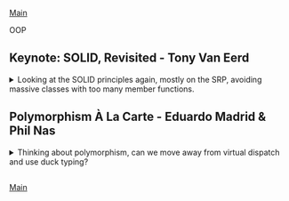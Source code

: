 <!--
ignore these words in spell check for this file
// cSpell:ignore ostringstream affordance O’Dwyer Stringize Eerd binarize iset Hyurum
 -->

[Main](README.md)

OOP

## Keynote: SOLID, Revisited - Tony Van Eerd

<details>
<summary>
Looking at the SOLID principles again, mostly on the SRP, avoiding massive classes with too many member functions.
</summary>

[SOLID, Revisited](https://youtu.be/glYq-dvgby4)

history of the "solid" acronym, started in the 2000's. divide between Object oriented programming and "Value oriented programming".

### Single Responsability

it's easy to tell that we got it wrong, but not as easy to know when we got it correctly. the mega class with member variables that are grouped, but still can't be separated because they still effect each other and use eachother, big classes make it easy to cross between 'sections' and break the separation. this is called **complecting** (from which the word 'complex' derives from)

> - "A component should have only one reason to change"
> - KYSS - keep your stuff separate.

holding data vs using data. having an entity class that keeps everything together, array of structs vs structs of arrays. it's probably better to pass data in the function call then to grab it inside the function somehow.

be suspicious of functions with no parameters and no return type. they are probably hiding a huge mess inside.

#### Classes

the example used is the image struct:

starting with this:

```cpp
struct Image
{
  unsigned char * pixels;
  Format format; // RGB, RGBA, etc..
  int width;
  int height;

  Image();
  Image(int width, int height, Format format);
  ~Image();
  Image(string filename);
  void save(string filename) const;
  //... copy operations, move operations

  void invert();
  void monchrome();
  void binarize(int threshold);
};
```

> "classes are made of velcro"

we add features onto classes, this isn't the best approach, we shouldn't have so many member function, it might be better to have free functions that manipulate, store/load (serialize).

> "Any image class with load/save is bad and should feel bad" \
> \-Tony Van Eerd

so, after extracting away the save/load methods and maniplators

```cpp
struct Image
{
  unsigned char * pixels;
  Format format; // RGB, RGBA, etc..
  int width;
  int height;

  Image();
  Image(int width, int height, Format format);
  ~Image();
  //... copy operations, move operations
};
  Image loadImage(string filename);
  void saveImage(Image const & img,string filename);
  //...

  void invertImage(Image & img,);
  void monchromeImage(Image & img,);
  void binarizeImage(Image & img,int threshold);
```

a class should hold what it needs, it should hold it's invariants, invariants are the responsabilities of the class. the class should only take care of those, it should not provide 'specific' behavior for some cause.

after the changes, the Image struct has three responsibilities

- pixels allocating/deallocating.
- pixels match the width and the height.
- pixels match the format.

the next step is to remove the resposability of deallocating data by using a smart pointer. this also takes care of the copy operations, move operations which we no longer need to specify. a class should strive to have the 'rule of zero'.

```cpp
struct Image
{
  std::unique_ptr<unsigned char> pixels;
  Format format; // RGB, RGBA, etc..
  int width;
  int height;

  Image();
  Image(int width, int height, Format format);
};
```

the next step is to redefine our responsibilities into "correctly allocate Pixels and Maintain that invariant".

we still have the large number of mutating functions that we use to manipulate the image, so we can't make everything private, so we must provide the minimal functionalities for that.

> "min functions to write the rest"

```cpp
class Image
{
  std::unique_ptr<unsigned char> pixels;
  Format format; // RGB, RGBA, etc..
  int width;
  int height;
  public:
  Image();
  Image(int width, int height, Format format);
  Pixel getPixel(int x, int y); //but what about the format?
  void setPixel(int x, int y, Pixel p);
};
```

this won't work because of the format, we can use a proxy class for pixel that know how to convert to each format, which will be very slow (same operation for every pixel). We can get around that with some templating.

```cpp
class Image
{
  std::unique_ptr<unsigned char> pixels;
  Format format; // RGB, RGBA, etc..
  int width;
  int height;
  public:
  Image();
  Image(int width, int height, Format format);
  Format getFormat() const;
  template<Format> Pixel<Format> * begin();
  template<Format> Pixel<Format> * end();
};
```

[How Non-Member Functions Improve Encapsulation, Scott Meyers (2000)](https://www.aristeia.com/Papers/CUJ_Feb_2000.pdf).

small set of functions, extrenal functions that use them

> $Types + Functions = Programming$

the important things about the class are the Name and the border. if you got the name right, the border (what belongs in the class and what doesn't) will be easy to define.

#### Functions

it's not just classes that should follow the SRP, functions should do so as well. if a function has more than one step, it's probably more than one responsability.

this is the example function (unnamed in the lecture)

```cpp
int someFunction()
{
  //...
  // step 1, turn 2D camera pts into 3D points
  std::vector<Point3D> cam3d[2];
  std::vector<Point2D> proj2d[2];

  auto &camData = getCamData();
  auto &projData = getProjData();

  for (int ptIdx = 0; ptIdx < camData.size(); ptIdx++)
  {
    auto camPoint = camData[ptIdx];
    Point3D p1;
    Point3D p2;
    m_camera->mapPointTo3D(campoint,p1,p2,calibrationType);
    auto iset = sg->intersect(p1,p2);
    for (auto & intersection : iset)
    {
      //...
    }
  }

  //...
  // step 2, solve via mapper
  //...
  // step 3,...
  //...
  // validate fit
}
```

we can start by turning step 1 into it's own function. and actually, make everythin into it's own function. now the function still does the same 4 step, but it's only responsible for calling them, each sub function is responsible for one step. the responsability of the wrapping function is to delegate the calls.

```cpp
int someFunction()
{
  //...
  // step 1, turn 2D camera pts into 3D points
  std::vector<Point3D> cam3d[2];
  std::vector<Point2D> proj2d[2];

  projectTo3D(cam3d,proj2d,getCamData(),getProjData());

  //...
  // step 2, solve via mapper
  Step2Function(cam3d,mapper);
  // step 3,...
  Step3Function();
  // validate fit
  ValidatingFunction(res);
}
```

another thing to search for are functions with the word 'And', using this regex `"[a-z]And[A-Z].*\("`,sometimes we find some basic types are missing (x,y is Point, width and height is Resultion, min and max is Bounds), and sometimes we find bundled function that are more efficient to call together (even if it's not required), sometimes we bundeles stuff together to avoid creating temporary objects. we might be able to divide those into functions that chain into one another.

"efficiency" version

```
for (item : container)
{
  get();
  or_maybe();
  calculate();
  res =something();

  hand();
  answer();
  to();
  something_else(res);
}
```

"KYSS" version (keep your stuff separate)

```
bunch = getAll();
setAll(bunch)
```

separated but still efficient

```
for (item: container)
{
  res = produce();
  consume(res);
}
```

which is basically _std::transform_.

> "Write the functions you wish to see in the world"

imagine the code the way you wish it was possible, and then create what's missing. "write more function".

another kind of "And" functions are convienet, "Do A and then Do B". which are sometimes forcing us to go through all the steps of A when we just wanted B, or vice versa.

we should also keep an eye for "Or" functions.\
some functions that take in flags simply use the flag to call additional behavior, this defintally could be done outside the function call.\
other functions are just an if-else block, which means that there are two separate function hidding. same for giant switch cases. we should extract away the inner function, the top level decides what to do, the low level controls 'how'.

### Open-Closed

> "A software artifact should be open for extension, but closed for modification"\
> \- Bertand Meyer

managing change, a base class shouldn't need to change because you want to add a derived class. sometimes we need to change the base class to give it the option to call the new features of the derived class, which means changing all the subclasses, this could be done by giving default behavior or by using reflection somehow.

> "An API is defined by the code that calls it, not by the code that implements it"

the **SOLID** is about managing change, not for the code when you first write it, it's for the code that you add and modify.

we should differentiate between intrinsic and extrinsic properties of our classes. rectangles have width and height, not x and y. Circles have radius, but not a x,y center location. the intrinsic property of a shape is the relation between it's edges (and the angles), not the locations on some plane. those are extrinsic properties. they don't belong inside the class.

what does OOP mean?\
Different ideas for different people, is it about hierarchy and inheritance? is it about encapsulation? is it about identity and how the object is passed and returned from method?

### liskov Substitution

> Subtype Requirement:\
> "Let $\phi(x)$ be a property provable about object x of type T, then $\phi(y)$ should be true for objects y of type S where S is a subtype of T"
>
> defining a "is-a" relation.\

the subtype should behave the same as the derived class, and can substitute for one.

however...

> Hyurum's law:\
> "With a sufficient number of users of an API, it does not matter what you promise in the contract:
> all observable behaviors of you system will be depended on by somebody"

```cpp
//not sure about the syntax
template <typename S>
concept Sequence = requires (S s)
{
  {s.begin()} -> Iterable;
  {s.end()} -> Iterable;
};
```

concepts and contracts.

the liskov substation principle can be a litmus test to determine whether a conversion should be implicit (there is an 'is-a' relation) or explicit (no, just some common traits).

### Interface Segregation

> - "No client should be forced to depend on methods it doesn't use"
> - "Don't give them what they don't need"
> - "Don't make complecting easy"

interfaces should be small, minimal, just what it needs, not exposing everything. and if we can just pass small concrete types, even better.

> "Code top-down on the way down, and bottom-up on the way back up"

when we write, we first pass in what we have, and then when we're done, we can see what we used and redefine our code to only pass those parts.

### Dependency Inversion

> "The most flexible systems are those in which source code dependencies refer only to abstractions, not to concretions"

how does this work with the earlier example of using 'small concrete types'?

it's okay to depend on vocabulary types,the important part is that we don't depend on stuff that can be changed or added.

</details>

## Polymorphism À La Carte - Eduardo Madrid & Phil Nas

<details>
<summary>
Thinking about polymorphism, can we move away from virtual dispatch and use duck typing?
</summary>

[Polymorphism À La Carte](https://youtu.be/tn8vlo14FT0), [slides](https://levelofindirection.com/refs/polymorphism.html)

> [À La Carte](https://www.merriam-webster.com/dictionary/%C3%A0%20la%20carte) - "according to a menu or list that prices items separately"

continuation of the 'OO considered harmful' and 'not leaving performance on the jump table' from cpp-con 2020 and 'type erasing the pains of runtime polymorphism" from c++ London

different ways of doing OO, virtual inheritance- method dispatch (C++) vs message passing (smalltalk, objective C). virtual dispatch at dynamic runtime is just another passage from the virtual table (vtable)of the calling object.

message passing is passing a message to an object, the object uses the selector + args to call the correct method, but there are some added benefits:

some demonstaration of objective c, apparently catch can also test objective c code, it has null-object pattern baked in, if we call anything on null, we get the null value, zero or nill. we can have 'fully typed' decleration and dynamically typed ("id") classes. we can then do runtime reflections and graft methods onto the class so we can get 'duck typing'. we decide that we want our class to fail either at compile time (the class doesn't contain the method) or at runtime (doesn't contian the method and nobody added this method to it).

> Runtime polymorphism
>
> - "We want _substitution_ as in Liskov's Substition Principle, this implies _subtyping_. Subtyping is not the same thing as _subclassing_
> - something that "quacks", if a dog can learn to quack, great. we don't care about all the formal relations.

using referential semantics cause performance costs and all sorts of other pain points.

> Beyond Inheritance + Virtual
>
> - Sean Parent's [Inheritance is the Base Class of Evil](https://youtu.be/bIhUE5uUFOA) lecture from 2013.
> - Referential semantics
>   - Indirections
>   - Allocation
>   - Incentive to share state
>   - Non-local reasoning
> - Intrusiveness
> - also: the subclassing relation is too strong:
>   - Supports only monophyletic relations, but para- and polyphyletic relation do exist as well
> - There are many ways to do message passing

monophyletic, paraphyletic, polyphyletic relations - terms from taxonomy

type erasure _Affordance_

[The Space of Design Choices for std::function](https://quuxplusone.github.io/blog/2019/03/27/design-space-for-std-function/) by Arthur O’Dwyer. runtime polymorphism using std::function and callable objects, picking and choosing how we want stuff to be designed, storage, ownership, const and non-const version.

_zoo::AnyContainer_ allows tools for affordance.

### Duck Typing

python has duck typing.

- if it waddles like a duck, swims like a duck and quacks like a duck, we shouldn't care that it isn't really a duck, we can use it as if it was simply a duck.
- and example of "Stringize" generic duck typing function, leaverage `operator<<` and `to_string`, having a bridge for the runtime for overload resolution and template specialization, doesn't require changing types.
- an ad-hoc approach.
- a _zoo::AnyContainer_ with some affordance can serve as a basis for another continaers with more affordance.
  - Typical example: A container that is move-only (does not require copyability) is extended with the affordance of copyability.
  - This extensibility applies to containers that themselves are extended for _zoo::AnyContainer_, such as _zoo::Function_

support composability.

```cpp
using NormalPolicy =
    zoo::Policy<
    void *[2], //size of two pointers
    zoo::Destroy, zoo::Move, zoo::RTTI>; //normal destructibility, move operations, RTTI behavior
using TypeErasureProvider = zoo::AnyContainer<NormalPolicy>;
using OrderConsumer = zoo::Function<TypeErasureProvider, CallSignature>; //template adapter

//adding copying capabilities.
using CopyableOC = zoo::AnyContainer<
        zoo::DerivedVTablePolicy<OrderConsumer, zoo::Copy>>;
```

[example](https://godbolt.org/z/xKsq3f) in compiler explorer

Faking and mocking using duck-typing in objective c. We simply declare a class with the required operations, we don't need the whole chain of interfaces or inheritances,exchaning and injection methods from singletons ("method swizzling").

### Message Passign in Rust and Swift

all sorts of important people in those langauges teams,

Protocol oriented programming in swift. abstractions, models, etc... (swift example of protocols, extensions) \
Also a Rust example with traits.

</details>

##

[Main](README.md)
